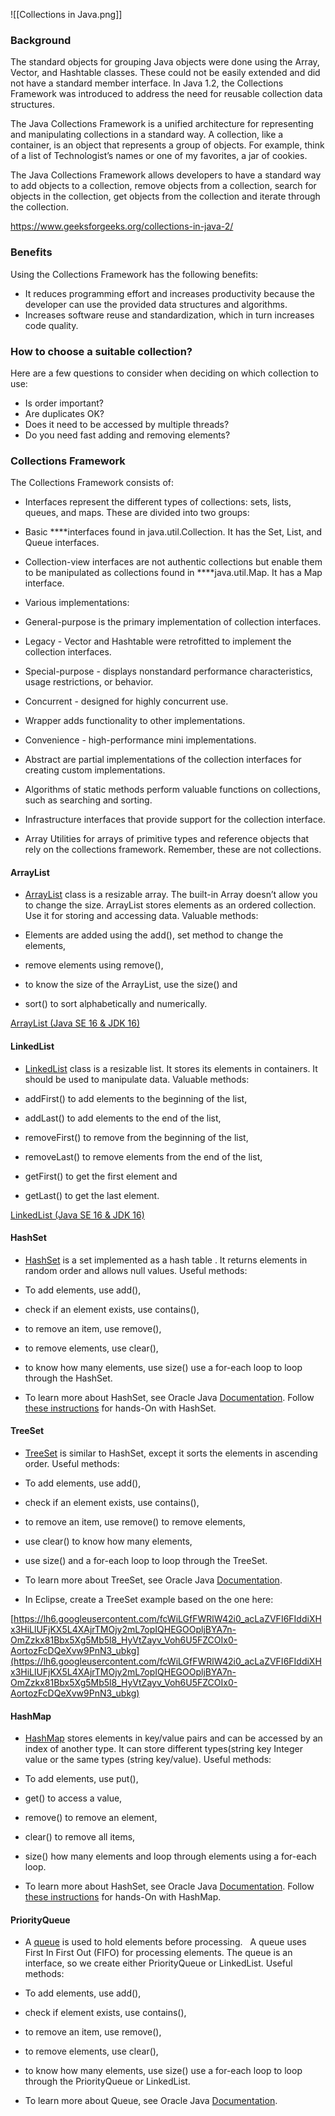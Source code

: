 ![[Collections in Java.png]]
### Background

The standard objects for grouping Java objects were done using the Array, Vector, and Hashtable classes. These could not be easily extended and did not have a standard member interface. In Java 1.2, the Collections Framework was introduced to address the need for reusable collection data structures.

The Java Collections Framework is a unified architecture for representing and manipulating collections in a standard way. A collection, like a container, is an object that represents a group of objects. For example, think of a list of Technologist’s names or one of my favorites, a jar of cookies.

The Java Collections Framework allows developers to have a standard way to add objects to a collection, remove objects from a collection, search for objects in the collection, get objects from the collection and iterate through the collection.

https://www.geeksforgeeks.org/collections-in-java-2/

### Benefits

Using the Collections Framework has the following benefits:

-   It reduces programming effort and increases productivity because the developer can use the provided data structures and algorithms.
-   Increases software reuse and standardization, which in turn increases code quality.

### How to choose a suitable collection?

Here are a few questions to consider when deciding on which collection to use:

-   Is order important?
-   Are duplicates OK?
-   Does it need to be accessed by multiple threads?
-   Do you need fast adding and removing elements?

### Collections Framework

The Collections Framework consists of:

-   Interfaces represent the different types of collections: sets, lists, queues, and maps. These are divided into two groups:

-   Basic ****interfaces found in java.util.Collection. It has the Set, List, and Queue interfaces.
-   Collection-view interfaces are not authentic collections but enable them to be manipulated as collections found in ****java.util.Map. It has a Map interface.

-   Various implementations:

-   General-purpose is the primary implementation of collection interfaces.
-   Legacy - Vector and Hashtable were retrofitted to implement the collection interfaces.
-   Special-purpose - displays nonstandard performance characteristics, usage restrictions, or behavior.
-   Concurrent - designed for highly concurrent use.
-   Wrapper adds functionality to other implementations.
-   Convenience - high-performance mini implementations.
-   Abstract are partial implementations of the collection interfaces for creating custom implementations.

-   Algorithms of static methods perform valuable functions on collections, such as searching and sorting.
-   Infrastructure interfaces that provide support for the collection interface.
-   Array Utilities for arrays of primitive types and reference objects that rely on the collections framework. Remember, these are not collections.

#### ArrayList

-   [ArrayList](https://docs.oracle.com/en/java/javase/16/docs/api/java.base/java/util/ArrayList.html) class is a resizable array. The built-in Array doesn’t allow you to change the size. ArrayList stores elements as an ordered collection. Use it for storing and accessing data. Valuable methods:

-   Elements are added using the add(), set method to change the elements,
-   remove elements using remove(),
-   to know the size of the ArrayList, use the size() and
-   sort() to sort alphabetically and numerically.

[ArrayList (Java SE 16 & JDK 16)](https://docs.oracle.com/en/java/javase/16/docs/api/java.base/java/util/ArrayList.html)

#### LinkedList

-   [LinkedList](https://docs.oracle.com/en/java/javase/16/docs/api/java.base/java/util/LinkedList.html) class is a resizable list. It stores its elements in containers. It should be used to manipulate data. Valuable methods:

-   addFirst() to add elements to the beginning of the list,
-   addLast() to add elements to the end of the list,
-   removeFirst() to remove from the beginning of the list,
-   removeLast() to remove elements from the end of the list,
-   getFirst() to get the first element and
-   getLast() to get the last element.

[LinkedList (Java SE 16 & JDK 16)](https://docs.oracle.com/en/java/javase/16/docs/api/java.base/java/util/LinkedList.html)

#### HashSet

-   [HashSet](https://docs.oracle.com/en/java/javase/16/docs/api/java.base/java/util/HashSet.html) is a set  implemented as a hash table . It returns elements in random order and allows null values. Useful methods:

-   To add elements, use add(),
-   check if an element exists, use contains(),
-   to remove an item, use remove(),
-   to remove elements, use clear(),
-   to know how many elements, use size() use a for-each loop to loop through the HashSet.

-   To learn more about HashSet, see Oracle Java [Documentation](https://docs.oracle.com/en/java/javase/16/docs/api/java.base/java/util/HashSet.html). Follow [these instructions](https://www.w3schools.com/java/java_hashset.asp) for hands-On with HashSet.

#### TreeSet

-   [TreeSet](https://docs.oracle.com/en/java/javase/16/docs/api/java.base/java/util/TreeSet.html) is similar to HashSet, except it sorts the elements in ascending order. Useful methods:

-   To add elements, use add(),
-   check if an element exists, use contains(),
-   to remove an item, use remove() to remove elements,
-   use clear() to know how many elements,
-   use size() and a for-each loop to loop through the TreeSet.

-   To learn more about TreeSet, see Oracle Java [Documentation](https://docs.oracle.com/en/java/javase/16/docs/api/java.base/java/util/TreeSet.html).

-   In Eclipse, create a TreeSet example based on the one here:

[https://lh6.googleusercontent.com/fcWiLGfFWRlW42i0_acLaZVFI6FIddiXHx3HiLlUFjKX5L4XAjrTMOjy2mL7opIQHEGOOpljBYA7n-OmZzkx81Bbx5Xg5Mb5l8_HyVtZayv_Voh6U5FZCOIx0-AortozFcDQeXvw9PnN3_ubkg](https://lh6.googleusercontent.com/fcWiLGfFWRlW42i0_acLaZVFI6FIddiXHx3HiLlUFjKX5L4XAjrTMOjy2mL7opIQHEGOOpljBYA7n-OmZzkx81Bbx5Xg5Mb5l8_HyVtZayv_Voh6U5FZCOIx0-AortozFcDQeXvw9PnN3_ubkg)

#### HashMap

-   [HashMap](https://docs.oracle.com/en/java/javase/16/docs/api/java.base/java/util/HashMap.html) stores elements in key/value pairs and can be accessed by an index of another type. It can store different types(string key Integer value or the same types (string key/value). Useful methods:

-   To add elements, use put(),
-   get() to access a value,
-   remove() to remove an element,
-   clear() to remove all items,
-   size() how many elements and loop through elements using a for-each loop.

-   To learn more about HashSet, see Oracle Java [Documentation](https://docs.oracle.com/en/java/javase/16/docs/api/java.base/java/util/HashMap.html). Follow [these instructions](https://www.w3schools.com/java/java_hashmap.asp) for hands-On with HashMap.

#### PriorityQueue

-   A [queue](https://docs.oracle.com/en/java/javase/16/docs/api/java.base/java/util/Queue.html) is used to hold elements before processing.   A queue uses First In First Out (FIFO) for processing elements. The queue is an interface, so we create either PriorityQueue or LinkedList. Useful methods:

-   To add elements, use add(),
-   check if element exists, use contains(),
-   to remove an item, use remove(),
-   to remove elements, use clear(),
-   to know how many elements, use size() use a for-each loop to loop through the PriorityQueue or LinkedList.

-   To learn more about Queue, see Oracle Java [Documentation](https://docs.oracle.com/en/java/javase/16/docs/api/java.base/java/util/Queue.html).